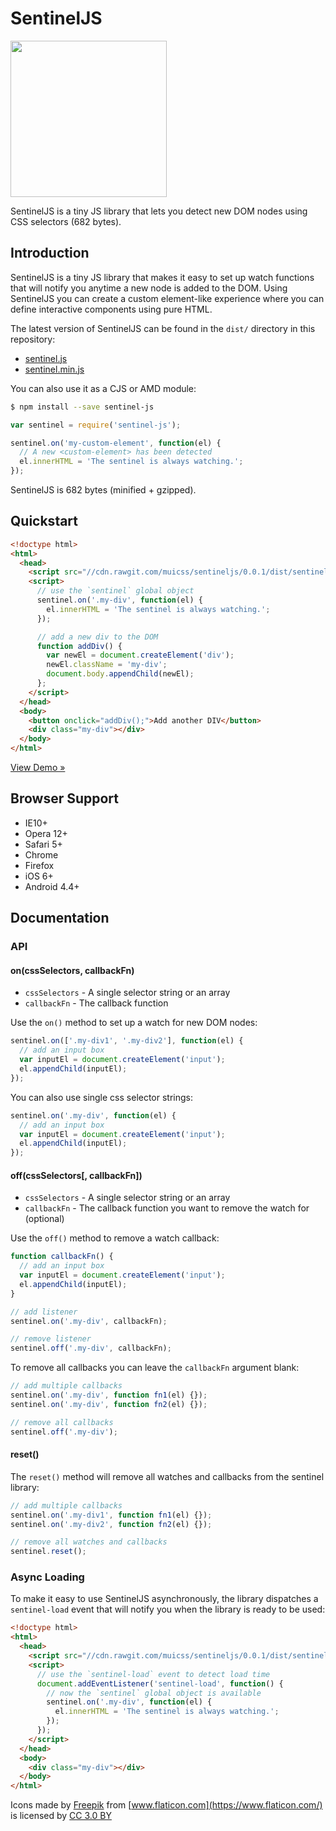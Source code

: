 # SentinelJS

<img src="https://www.muicss.com/static/images/sentinel.svg" width="250px">

SentinelJS is a tiny JS library that lets you detect new DOM nodes using CSS selectors (682 bytes).

## Introduction

SentinelJS is a tiny JS library that makes it easy to set up watch functions that will notify you anytime a new node is added to the DOM. Using SentinelJS you can create a custom element-like experience where you can define interactive components using pure HTML.

The latest version of SentinelJS can be found in the `dist/` directory in this repository:
 * [sentinel.js](https://raw.githubusercontent.com/muicss/sentineljs/master/dist/sentinel.js)
 * [sentinel.min.js](https://raw.githubusercontent.com/muicss/sentineljs/master/dist/sentinel.min.js)

You can also use it as a CJS or AMD module:

```bash
$ npm install --save sentinel-js
```

```javascript
var sentinel = require('sentinel-js');

sentinel.on('my-custom-element', function(el) {
  // A new <custom-element> has been detected
  el.innerHTML = 'The sentinel is always watching.';
});
```

SentinelJS is 682 bytes (minified + gzipped).

## Quickstart

```html
<!doctype html>
<html>
  <head>
    <script src="//cdn.rawgit.com/muicss/sentineljs/0.0.1/dist/sentinel.min.js"></script>
    <script>
      // use the `sentinel` global object
      sentinel.on('.my-div', function(el) {
        el.innerHTML = 'The sentinel is always watching.';
      });

      // add a new div to the DOM
      function addDiv() {
        var newEl = document.createElement('div');
        newEl.className = 'my-div';
        document.body.appendChild(newEl);
      };
    </script>
  </head>
  <body>
    <button onclick="addDiv();">Add another DIV</button>
    <div class="my-div"></div>
  </body>
</html>
```

[View Demo &raquo;](https://jsfiddle.net/muicss/rbqLbjzf/)

## Browser Support

 * IE10+
 * Opera 12+
 * Safari 5+
 * Chrome
 * Firefox
 * iOS 6+
 * Android 4.4+
 
## Documentation

### API

#### on(cssSelectors, callbackFn)

 * `cssSelectors` - A single selector string or an array
 * `callbackFn` - The callback function

Use the `on()` method to set up a watch for new DOM nodes:
 
```javascript
sentinel.on(['.my-div1', '.my-div2'], function(el) {
  // add an input box
  var inputEl = document.createElement('input');
  el.appendChild(inputEl);
});
```

You can also use single css selector strings:

```javascript
sentinel.on('.my-div', function(el) {
  // add an input box
  var inputEl = document.createElement('input');
  el.appendChild(inputEl);
});
```

#### off(cssSelectors[, callbackFn])

 * `cssSelectors` - A single selector string or an array
 * `callbackFn` - The callback function you want to remove the watch for (optional)

Use the `off()` method to remove a watch callback:
 
```javascript
function callbackFn() {
  // add an input box
  var inputEl = document.createElement('input');
  el.appendChild(inputEl);
}

// add listener
sentinel.on('.my-div', callbackFn);

// remove listener
sentinel.off('.my-div', callbackFn);
```

To remove all callbacks you can leave the `callbackFn` argument blank:
```javascript
// add multiple callbacks
sentinel.on('.my-div', function fn1(el) {});
sentinel.on('.my-div', function fn2(el) {});

// remove all callbacks
sentinel.off('.my-div');
```

#### reset()

The `reset()` method will remove all watches and callbacks from the sentinel library:

```javascript
// add multiple callbacks
sentinel.on('.my-div1', function fn1(el) {});
sentinel.on('.my-div2', function fn2(el) {});

// remove all watches and callbacks
sentinel.reset();
```

### Async Loading

To make it easy to use SentinelJS asynchronously, the library dispatches a `sentinel-load` event that will notify you when the library is ready to be used:

```html
<!doctype html>
<html>
  <head>
    <script src="//cdn.rawgit.com/muicss/sentineljs/0.0.1/dist/sentinel.min.js" async></script>
    <script>
      // use the `sentinel-load` event to detect load time
      document.addEventListener('sentinel-load', function() {
        // now the `sentinel` global object is available
        sentinel.on('.my-div', function(el) {
          el.innerHTML = 'The sentinel is always watching.';
        });
      });
    </script>
  </head>
  <body>
    <div class="my-div"></div>
  </body>
</html>
```

Icons made by [Freepik](http://www.freepik.com) from [www.flaticon.com](https://www.flaticon.com/) is licensed by [CC 3.0 BY](http://creativecommons.org/licenses/by/3.0/)
